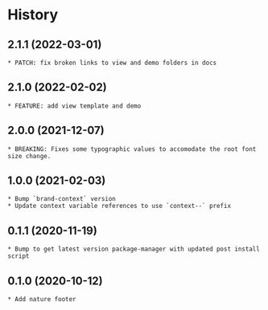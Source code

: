 # History

## 2.1.1 (2022-03-01)
    * PATCH: fix broken links to view and demo folders in docs

## 2.1.0 (2022-02-02)
    * FEATURE: add view template and demo

## 2.0.0 (2021-12-07)
    * BREAKING: Fixes some typographic values to accomodate the root font size change.

## 1.0.0 (2021-02-03)
    * Bump `brand-context` version
    * Update context variable references to use `context--` prefix

## 0.1.1 (2020-11-19)
    * Bump to get latest version package-manager with updated post install script

## 0.1.0 (2020-10-12)
	* Add nature footer
